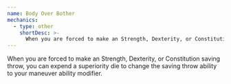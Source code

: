 ```yaml
---
name: Body Over Bother
mechanics:
  - type: other
    shortDesc: >-
      When you are forced to make an Strength, Dexterity, or Constitution saving throw, you can expend a superiority die to change the saving throw ability to your maneuver ability modifier.
---
```

When you are forced to make an Strength, Dexterity, or Constitution saving throw, you can expend a superiority die to change the saving throw ability to your maneuver ability modifier.
